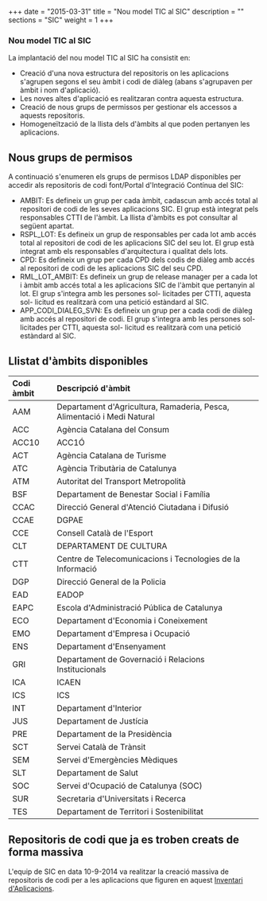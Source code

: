 +++
date        = "2015-03-31"
title       = "Nou model TIC al SIC"
description = ""
sections    = "SIC"
weight      = 1
+++

### Nou model TIC al SIC

La implantació del nou model TIC al SIC ha consistit en:

- Creació d'una nova estructura del repositoris on les aplicacions s'agrupen segons el seu àmbit i codi de diàleg (abans s'agrupaven per àmbit i nom d'aplicació).
- Les noves altes d'aplicació es realitzaran contra aquesta estructura.
- Creació de nous grups de permissos per gestionar els accessos a aquests repositoris.
- Homogeneïtzació de la llista dels d'àmbits al que poden pertanyen les aplicacions.

## Nous grups de permisos

A continuació s'enumeren els grups de permisos LDAP disponibles per accedir als repositoris de codi font/Portal d'Integració Contínua del SIC:

- AMBIT: Es defineix un grup per cada àmbit, cadascun amb accés total al repositori de codi de les seves aplicacions SIC.
El grup està integrat pels responsables CTTI de l'àmbit. La llista d'àmbits es pot consultar al següent apartat.
- RSPL_LOT: Es defineix un grup de responsables per cada lot amb accés total al repositori de codi de les aplicacions SIC del seu lot.
El grup està integrat amb els responsables d'arquitectura i qualitat dels lots.
- CPD: Es defineix un grup per cada CPD dels codis de diàleg amb accés al repositori de codi de les aplicacions SIC del seu CPD.
- RML_LOT_AMBIT: Es defineix un grup de release manager per a cada lot i àmbit amb accés total a les aplicacions SIC de l'àmbit que pertanyin al lot.
El grup s'integra amb les persones sol- licitades per CTTI, aquesta sol- licitud es realitzarà com una petició estàndard al SIC.
- APP_CODI_DIALEG_SVN: Es defineix un grup per a cada codi de diàleg amb accés al repositori de codi.
El grup s'integra amb les persones sol- licitades per CTTI, aquesta sol- licitud es realitzarà com una petició estàndard al SIC.

## Llistat d'àmbits disponibles

| Codi àmbit  	| Descripció d'àmbit  														|
| :---------- 	| :----------------- 														|
| AAM			| 	Departament d'Agricultura, Ramaderia, Pesca, Alimentació i Medi Natural	|
| ACC			| 	Agència Catalana del Consum												|
| ACC10			|	ACC1Ó																	|
| ACT			|	Agència Catalana de Turisme												|
| ATC			|	Agència Tributària de Catalunya											|
| ATM			|	Autoritat del Transport Metropolità										|
| BSF			|	Departament de Benestar Social i Família								|
| CCAC			|	Direcció General d'Atenció Ciutadana i Difusió							|
| CCAE			|	DGPAE																	|
| CCE			|	Consell Català de l'Esport												|
| CLT			|	DEPARTAMENT DE CULTURA													|
| CTT			|	Centre de Telecomunicacions i Tecnologies de la Informació				|
| DGP			|	Direcció General de la Policia											|
| EAD			|	EADOP																	|
| EAPC			|	Escola d'Administració Pública de Catalunya								|
| ECO			|	Departament d'Economia i Coneixement									|
| EMO			|	Departament d'Empresa i Ocupació										|
| ENS			|	Departament d'Ensenyament												|
| GRI			|	Departament de Governació i Relacions Institucionals					|
| ICA			|	ICAEN																	|
| ICS			|	ICS																		|
| INT			|	Departament d'Interior													|
| JUS			|	Departament de Justícia													|
| PRE			|	Departament de la Presidència											|
| SCT			|	Servei Català de Trànsit												|
| SEM			|	Servei d'Emergències Mèdiques											|
| SLT			|	Departament de Salut													|
| SOC			|	Servei d'Ocupació de Catalunya (SOC)									|
| SUR			|	Secretaria d'Universitats i Recerca										|
| TES			|	Departament de Territori i Sostenibilitat								|

## Repositoris de codi que ja es troben creats de forma massiva

L'equip de SIC en data 10-9-2014 va realitzar la creació massiva de repositoris de codi per a les aplicacions que figuren en aquest [Inventari d'Aplicacions](/related/sic/Inventari_SIC_140910.xlsx).
